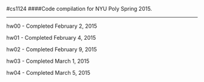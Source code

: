 #cs1124
####Code compilation for NYU Poly Spring 2015.
- - -
hw00 - Completed February 2, 2015

hw01 - Completed February 4, 2015

hw02 - Completed February 9, 2015

hw03 - Completed March 1, 2015

hw04 - Completed March 5, 2015